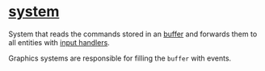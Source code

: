 # [system](system.hpp)

System that reads the commands stored in an [buffer](../data/buffer.md) and forwards them to all entities with [input handlers](../data/handler.md).

Graphics systems are responsible for filling the `buffer` with events.